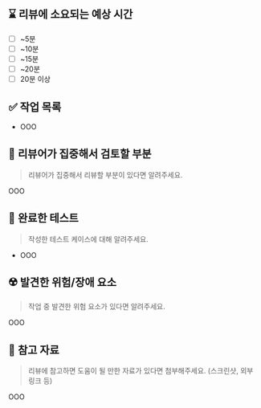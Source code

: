 ## ⌛ 리뷰에 소요되는 예상 시간
- [ ] ~5분
- [ ] ~10분
- [ ] ~15분
- [ ] ~20분
- [ ] 20분 이상

## ✅ 작업 목록
- OOO


## 🤔 리뷰어가 집중해서 검토할 부분
> 리뷰어가 집중해서 리뷰할 부분이 있다면 알려주세요.

OOO

## 🎯 완료한 테스트
> 작성한 테스트 케이스에 대해 알려주세요. 

- OOO

## ☢️ 발견한 위험/장애 요소
> 작업 중 발견한 위험 요소가 있다면 알려주세요.

OOO

## 🔗 참고 자료
> 리뷰에 참고하면 도움이 될 만한 자료가 있다면 첨부해주세요. (스크린샷, 외부 링크 등)

OOO
